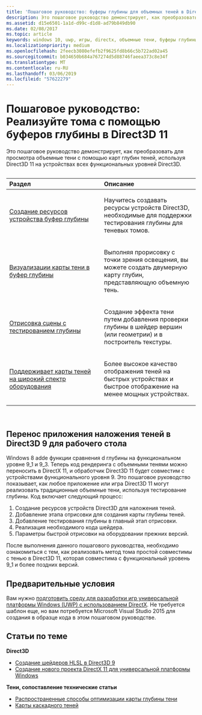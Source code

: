 ```yaml
---
title: 'Пошаговое руководство: буферы глубины для объемных теней в Direct3D 11'
description: Это пошаговое руководство демонстрирует, как преобразовать для просмотра объемные тени с помощью карт глубин теней, используя Direct3D 11 на устройствах всех функциональных уровней Direct3D.
ms.assetid: d15e6501-1a1d-d99c-d1d8-ad79b849db90
ms.date: 02/08/2017
ms.topic: article
keywords: windows 10, uwp, игры, directx, объемные тени, буферы глубины, directx 11
ms.localizationpriority: medium
ms.openlocfilehash: 2feecb3080efefb2f9625fd8b66c5b722ad02a45
ms.sourcegitcommit: b034650b684a767274d5d88746faeea373c8e34f
ms.translationtype: MT
ms.contentlocale: ru-RU
ms.lasthandoff: 03/06/2019
ms.locfileid: "57622279"
---
```

# <a name="walkthrough-implement-shadow-volumes-using-depth-buffers-in-direct3d-11"></a>Пошаговое руководство: Реализуйте тома с помощью буферов глубины в Direct3D 11



Это пошаговое руководство демонстрирует, как преобразовать для просмотра объемные тени с помощью карт глубин теней, используя Direct3D 11 на устройствах всех функциональных уровней Direct3D.
## 
<table>
<colgroup>
<col width="50%" />
<col width="50%" />
</colgroup>
<thead>
<tr class="header">
<th align="left">Раздел</th>
<th align="left">Описание</th>
</tr>
</thead>
<tbody>
<tr class="odd">
<td align="left"><p><a href="create-depth-buffer-resource--view--and-sampler-state.md">Создание ресурсов устройства буфер глубины</a></p></td>
<td align="left"><p>Научитесь создавать ресурсы устройств Direct3D, необходимые для поддержки тестирования глубины для теневых томов.</p></td>
</tr>
<tr class="even">
<td align="left"><p><a href="render-the-shadow-map-to-the-depth-buffer.md">Визуализации карты тени в буфер глубины</a></p></td>
<td align="left"><p>Выполняя прорисовку с точки зрения освещения, вы можете создать двумерную карту глубин, представляющую объемную тень.</p></td>
</tr>
<tr class="odd">
<td align="left"><p><a href="render-the-scene-with-depth-testing.md">Отрисовка сцены с тестированием глубины</a></p></td>
<td align="left"><p>Создание эффекта тени путем добавления проверки глубины в шейдер вершин (или геометрии) и в построитель текстуры.</p></td>
</tr>
<tr class="even">
<td align="left"><p><a href="target-a-range-of-hardware.md">Поддерживает карты теней на широкий спектр оборудования</a></p></td>
<td align="left"><p>Более высокое качество отображения теней на быстрых устройствах и быстрое отображение на менее мощных устройствах.</p></td>
</tr>
</tbody>
</table>

 

## <a name="shadow-mapping-application-to-direct3d-9-desktop-porting"></a>Перенос приложения наложения теней в Direct3D 9 для рабочего стола


Windows 8 adde функции сравнения d глубины на функциональном уровне 9\_1 и 9\_3. Теперь код рендеринга с объемными тенями можно переносить в DirectX 11, и обработчик Direct3D 11 будет совместим с устройствами функционального уровня 9. Это пошаговое руководство показывает, как любое приложение или игра Direct3D 11 могут реализовать традиционные объемные тени, используя тестирование глубины. Код включает следующий процесс:

1.  Создание ресурсов устройств Direct3D для наложения теней.
2.  Добавление этапа отрисовки для создания карты глубины теней.
3.  Добавление тестирования глубины в главный этап отрисовки.
4.  Реализация необходимого кода шейдера.
5.  Параметры быстрой отрисовки на оборудовании прежних версий.

После выполнения данного пошагового руководства, необходимо ознакомиться с тем, как реализовать метод тома простой совместимы с тенью в Direct3D 11, которая совместима с функциональный уровень 9\_1 и более поздних версий.

## <a name="prerequisites"></a>Предварительные условия


Вам нужно [подготовить среду для разработки игр универсальной платформы Windows (UWP) с использованием DirectX](prepare-your-dev-environment-for-windows-store-directx-game-development.md). Не требуется шаблон еще, но вам потребуется Microsoft Visual Studio 2015 для создания в образце кода в этом пошаговом руководстве.

## <a name="related-topics"></a>Статьи по теме


**Direct3D**

* [Создание шейдеров HLSL в Direct3D 9](https://msdn.microsoft.com/library/windows/desktop/bb944006)
* [Создание нового проекта DirectX 11 для универсальной платформы Windows](user-interface.md)

**Тени, сопоставление технические статьи**

* [Распространенные способы оптимизации карты глубины тени](https://msdn.microsoft.com/library/windows/desktop/ee416324)
* [Карты каскадного теней](https://msdn.microsoft.com/library/windows/desktop/ee416307)

 

 




